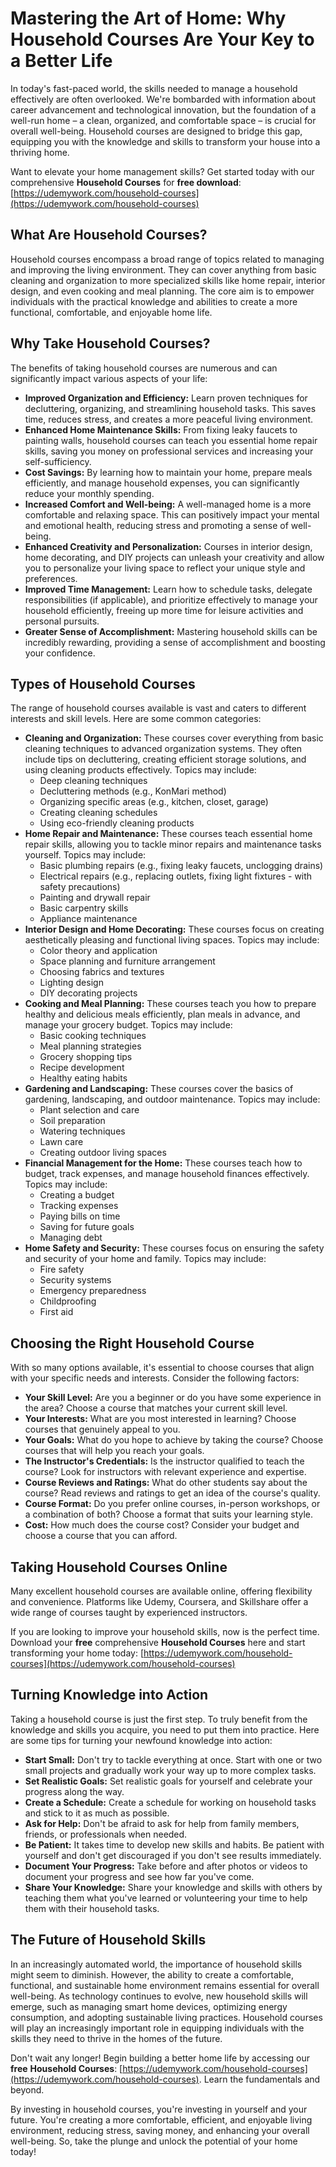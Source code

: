 # Mastering the Art of Home: Why Household Courses Are Your Key to a Better Life

In today's fast-paced world, the skills needed to manage a household effectively are often overlooked. We're bombarded with information about career advancement and technological innovation, but the foundation of a well-run home – a clean, organized, and comfortable space – is crucial for overall well-being. Household courses are designed to bridge this gap, equipping you with the knowledge and skills to transform your house into a thriving home.

Want to elevate your home management skills? Get started today with our comprehensive **Household Courses** for **free download**: [https://udemywork.com/household-courses](https://udemywork.com/household-courses)

## What Are Household Courses?

Household courses encompass a broad range of topics related to managing and improving the living environment. They can cover anything from basic cleaning and organization to more specialized skills like home repair, interior design, and even cooking and meal planning. The core aim is to empower individuals with the practical knowledge and abilities to create a more functional, comfortable, and enjoyable home life.

## Why Take Household Courses?

The benefits of taking household courses are numerous and can significantly impact various aspects of your life:

*   **Improved Organization and Efficiency:** Learn proven techniques for decluttering, organizing, and streamlining household tasks. This saves time, reduces stress, and creates a more peaceful living environment.
*   **Enhanced Home Maintenance Skills:** From fixing leaky faucets to painting walls, household courses can teach you essential home repair skills, saving you money on professional services and increasing your self-sufficiency.
*   **Cost Savings:** By learning how to maintain your home, prepare meals efficiently, and manage household expenses, you can significantly reduce your monthly spending.
*   **Increased Comfort and Well-being:** A well-managed home is a more comfortable and relaxing space. This can positively impact your mental and emotional health, reducing stress and promoting a sense of well-being.
*   **Enhanced Creativity and Personalization:** Courses in interior design, home decorating, and DIY projects can unleash your creativity and allow you to personalize your living space to reflect your unique style and preferences.
*   **Improved Time Management:** Learn how to schedule tasks, delegate responsibilities (if applicable), and prioritize effectively to manage your household efficiently, freeing up more time for leisure activities and personal pursuits.
*   **Greater Sense of Accomplishment:** Mastering household skills can be incredibly rewarding, providing a sense of accomplishment and boosting your confidence.

## Types of Household Courses

The range of household courses available is vast and caters to different interests and skill levels. Here are some common categories:

*   **Cleaning and Organization:** These courses cover everything from basic cleaning techniques to advanced organization systems. They often include tips on decluttering, creating efficient storage solutions, and using cleaning products effectively. Topics may include:
    *   Deep cleaning techniques
    *   Decluttering methods (e.g., KonMari method)
    *   Organizing specific areas (e.g., kitchen, closet, garage)
    *   Creating cleaning schedules
    *   Using eco-friendly cleaning products
*   **Home Repair and Maintenance:** These courses teach essential home repair skills, allowing you to tackle minor repairs and maintenance tasks yourself. Topics may include:
    *   Basic plumbing repairs (e.g., fixing leaky faucets, unclogging drains)
    *   Electrical repairs (e.g., replacing outlets, fixing light fixtures - with safety precautions)
    *   Painting and drywall repair
    *   Basic carpentry skills
    *   Appliance maintenance
*   **Interior Design and Home Decorating:** These courses focus on creating aesthetically pleasing and functional living spaces. Topics may include:
    *   Color theory and application
    *   Space planning and furniture arrangement
    *   Choosing fabrics and textures
    *   Lighting design
    *   DIY decorating projects
*   **Cooking and Meal Planning:** These courses teach you how to prepare healthy and delicious meals efficiently, plan meals in advance, and manage your grocery budget. Topics may include:
    *   Basic cooking techniques
    *   Meal planning strategies
    *   Grocery shopping tips
    *   Recipe development
    *   Healthy eating habits
*   **Gardening and Landscaping:** These courses cover the basics of gardening, landscaping, and outdoor maintenance. Topics may include:
    *   Plant selection and care
    *   Soil preparation
    *   Watering techniques
    *   Lawn care
    *   Creating outdoor living spaces
*   **Financial Management for the Home:** These courses teach how to budget, track expenses, and manage household finances effectively. Topics may include:
    *   Creating a budget
    *   Tracking expenses
    *   Paying bills on time
    *   Saving for future goals
    *   Managing debt
*   **Home Safety and Security:** These courses focus on ensuring the safety and security of your home and family. Topics may include:
    *   Fire safety
    *   Security systems
    *   Emergency preparedness
    *   Childproofing
    *   First aid

## Choosing the Right Household Course

With so many options available, it's essential to choose courses that align with your specific needs and interests. Consider the following factors:

*   **Your Skill Level:** Are you a beginner or do you have some experience in the area? Choose a course that matches your current skill level.
*   **Your Interests:** What are you most interested in learning? Choose courses that genuinely appeal to you.
*   **Your Goals:** What do you hope to achieve by taking the course? Choose courses that will help you reach your goals.
*   **The Instructor's Credentials:** Is the instructor qualified to teach the course? Look for instructors with relevant experience and expertise.
*   **Course Reviews and Ratings:** What do other students say about the course? Read reviews and ratings to get an idea of the course's quality.
*   **Course Format:** Do you prefer online courses, in-person workshops, or a combination of both? Choose a format that suits your learning style.
*   **Cost:** How much does the course cost? Consider your budget and choose a course that you can afford.

## Taking Household Courses Online

Many excellent household courses are available online, offering flexibility and convenience. Platforms like Udemy, Coursera, and Skillshare offer a wide range of courses taught by experienced instructors.

If you are looking to improve your household skills, now is the perfect time. Download your **free** comprehensive **Household Courses** here and start transforming your home today: [https://udemywork.com/household-courses](https://udemywork.com/household-courses)

## Turning Knowledge into Action

Taking a household course is just the first step. To truly benefit from the knowledge and skills you acquire, you need to put them into practice. Here are some tips for turning your newfound knowledge into action:

*   **Start Small:** Don't try to tackle everything at once. Start with one or two small projects and gradually work your way up to more complex tasks.
*   **Set Realistic Goals:** Set realistic goals for yourself and celebrate your progress along the way.
*   **Create a Schedule:** Create a schedule for working on household tasks and stick to it as much as possible.
*   **Ask for Help:** Don't be afraid to ask for help from family members, friends, or professionals when needed.
*   **Be Patient:** It takes time to develop new skills and habits. Be patient with yourself and don't get discouraged if you don't see results immediately.
*   **Document Your Progress:** Take before and after photos or videos to document your progress and see how far you've come.
*   **Share Your Knowledge:** Share your knowledge and skills with others by teaching them what you've learned or volunteering your time to help them with their household tasks.

## The Future of Household Skills

In an increasingly automated world, the importance of household skills might seem to diminish. However, the ability to create a comfortable, functional, and sustainable home environment remains essential for overall well-being. As technology continues to evolve, new household skills will emerge, such as managing smart home devices, optimizing energy consumption, and adopting sustainable living practices. Household courses will play an increasingly important role in equipping individuals with the skills they need to thrive in the homes of the future.

Don't wait any longer! Begin building a better home life by accessing our **free** **Household Courses**: [https://udemywork.com/household-courses](https://udemywork.com/household-courses). Learn the fundamentals and beyond.

By investing in household courses, you're investing in yourself and your future. You're creating a more comfortable, efficient, and enjoyable living environment, reducing stress, saving money, and enhancing your overall well-being. So, take the plunge and unlock the potential of your home today!
